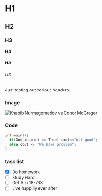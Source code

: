 # H1
## H2
### H3
#### H4
##### H5
###### H6

Just testing out various headers.
### Image
![Khabib Nurmagomedov vs Conor McGregor](https://encrypted-tbn0.gstatic.com/images?q=tbn:ANd9GcRf2aCUSA9TekIB9sBxwFXVuC7zjld4Y5prAw&usqp=CAU)

### Code

``` cpp
int main(){
  if(God_in_mind == True) cout<<"All good";
  else cout << "We have problem";
}
```
### task list

- [x] Do homework
- [ ] Study Hard
- [ ] Get A in 18-763
- [ ] Live happiliy ever after
